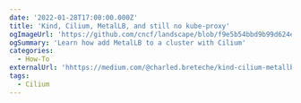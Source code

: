 ```yaml
---
date: '2022-01-28T17:00:00.000Z'
title: 'Kind, Cilium, MetalLB, and still no kube-proxy'
ogImageUrl: 'https://github.com/cncf/landscape/blob/f9e5b54bbd9b99d624e10ac8e6468fa45ebefb98/hosted_logos/metallb.svg'
ogSummary: 'Learn how add MetalLB to a cluster with Cilium'
categories:
  - How-To
externalUrl: 'hhttps://medium.com/@charled.breteche/kind-cilium-metallb-and-no-kube-proxy-a9fe66ddfad6'
tags:
  - Cilium
---
```

